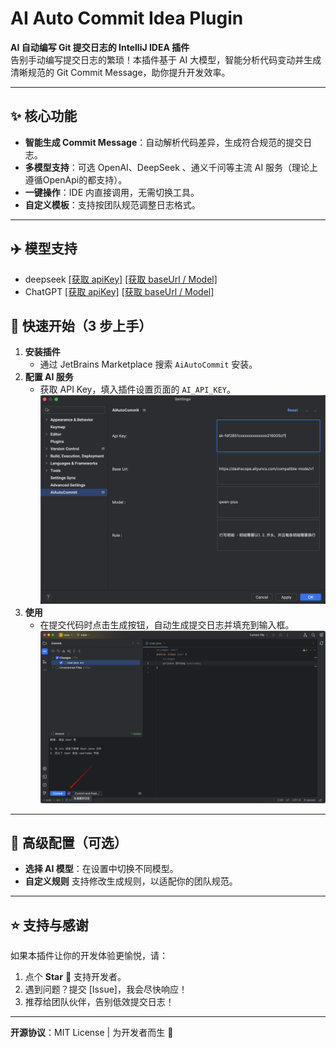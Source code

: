 # AI Auto Commit Idea Plugin

**AI 自动编写 Git 提交日志的 IntelliJ IDEA 插件**  
告别手动编写提交日志的繁琐！本插件基于 AI 大模型，智能分析代码变动并生成清晰规范的 Git Commit Message，助你提升开发效率。

---

## ✨ 核心功能

- **智能生成 Commit Message**：自动解析代码差异，生成符合规范的提交日志。
- **多模型支持**：可选 OpenAI、DeepSeek 、通义千问等主流 AI 服务（理论上遵循OpenApi的都支持）。
- **一键操作**：IDE 内直接调用，无需切换工具。
- **自定义模板**：支持按团队规范调整日志格式。

---

## ✈️ 模型支持
* deepseek [[获取 apiKey]](https://platform.deepseek.com/api_keys)  [[获取 baseUrl / Model]](https://api-docs.deepseek.com/zh-cn/)
* ChatGPT  [[获取 apiKey]](https://platform.openai.com/settings/organization/api-keys)  [[获取 baseUrl / Model]](https://platform.openai.com/docs/api-reference/introduction)

## 🚀 快速开始（3 步上手）

1. **安装插件**
    - 通过 JetBrains Marketplace 搜索 `AiAutoCommit` 安装。
2. **配置 AI 服务**
    - 获取 API Key，填入插件设置页面的 `AI_API_KEY`。
      ![img.png](img.png)
3. **使用**
    - 在提交代码时点击生成按钮，自动生成提交日志并填充到输入框。
      ![img_1.png](img_1.png)

---

## 🔧 高级配置（可选）

- **选择 AI 模型**：在设置中切换不同模型。
- **自定义规则** 支持修改生成规则，以适配你的团队规范。

---

## ⭐️ 支持与感谢

如果本插件让你的开发体验更愉悦，请：

1. 点个 **Star** 🌟 支持开发者。
2. 遇到问题？提交 [Issue]，我会尽快响应！
3. 推荐给团队伙伴，告别低效提交日志！

--- 

**开源协议**：MIT License | 为开发者而生 🚀  

